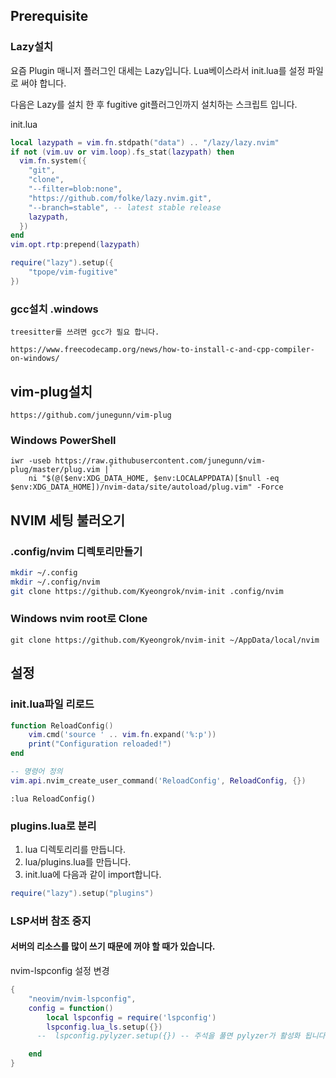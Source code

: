 

## Prerequisite




### Lazy설치

요즘 Plugin 매니저 플러그인 대세는 Lazy입니다. Lua베이스라서 init.lua를 설정 파일로 써야 합니다.

다음은 Lazy를 설치 한 후 fugitive git플러그인까지 설치하는 스크립트 입니다.

init.lua

```lua
local lazypath = vim.fn.stdpath("data") .. "/lazy/lazy.nvim"
if not (vim.uv or vim.loop).fs_stat(lazypath) then
  vim.fn.system({
    "git",
    "clone",
    "--filter=blob:none",
    "https://github.com/folke/lazy.nvim.git",
    "--branch=stable", -- latest stable release
    lazypath,
  })
end
vim.opt.rtp:prepend(lazypath)

require("lazy").setup({
    "tpope/vim-fugitive"
})

```

### gcc설치 .windows

    treesitter를 쓰려면 gcc가 필요 합니다.

    https://www.freecodecamp.org/news/how-to-install-c-and-cpp-compiler-on-windows/



## vim-plug설치

```
https://github.com/junegunn/vim-plug
```

### Windows PowerShell
```
iwr -useb https://raw.githubusercontent.com/junegunn/vim-plug/master/plug.vim |`
    ni "$(@($env:XDG_DATA_HOME, $env:LOCALAPPDATA)[$null -eq $env:XDG_DATA_HOME])/nvim-data/site/autoload/plug.vim" -Force

```

## NVIM 세팅 불러오기

### .config/nvim 디렉토리만들기

```bash
mkdir ~/.config
mkdir ~/.config/nvim
git clone https://github.com/Kyeongrok/nvim-init .config/nvim
```

### Windows nvim root로 Clone

```shell
git clone https://github.com/Kyeongrok/nvim-init ~/AppData/local/nvim
```

## 설정

### init.lua파일 리로드

```lua
function ReloadConfig()
    vim.cmd('source ' .. vim.fn.expand('%:p'))
    print("Configuration reloaded!")
end

-- 명령어 정의
vim.api.nvim_create_user_command('ReloadConfig', ReloadConfig, {})

```

```
:lua ReloadConfig()
```


### plugins.lua로 분리

1. lua 디렉토리리를 만듭니다.
2. lua/plugins.lua를 만듭니다.
3. init.lua에 다음과 같이 import합니다.

```lua
require("lazy").setup("plugins")

```


### LSP서버 참조 중지

#### 서버의 리소스를 많이 쓰기 때문에 꺼야 할 때가 있습니다.

nvim-lspconfig 설정 변경

```lua
{
    "neovim/nvim-lspconfig",
    config = function()
        local lspconfig = require('lspconfig')
        lspconfig.lua_ls.setup({})
      --  lspconfig.pylyzer.setup({}) -- 주석을 풀면 pylyzer가 활성화 됩니다.

    end
}
```
